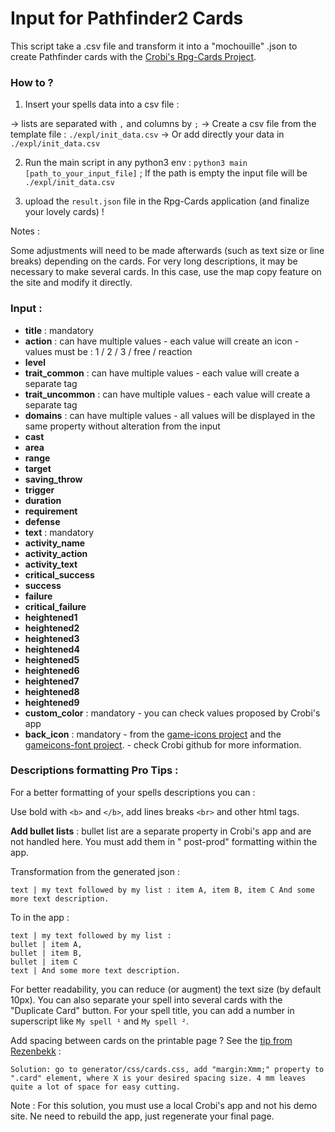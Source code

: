 # Input for Pathfinder2 Cards

This script take a .csv file and transform it into a "mochouille" .json to create Pathfinder cards with
the [Crobi's Rpg-Cards Project](https://github.com/crobi/rpg-cards).

### How to ?

1. Insert your spells data into a csv file :

-> lists are separated with `,` and columns by `;`
-> Create a csv file from the template file : `./expl/init_data.csv`
-> Or add directly your data in `./expl/init_data.csv`

2. Run the main script in any python3 env : `python3 main [path_to_your_input_file]` ; If the path is empty the input
   file will be `./expl/init_data.csv`

3. upload the `result.json` file in the Rpg-Cards application (and finalize your lovely cards) !

Notes :

Some adjustments will need to be made afterwards (such as text size or line breaks) depending on the cards.
For very long descriptions, it may be necessary to make several cards. In this case, use the map copy feature on the
site and modify it directly.

### Input :

* **title** : mandatory
* **action** : can have multiple values - each value will create an icon - values must be : 1 / 2 / 3 / free / reaction
* **level**
* **trait_common** : can have multiple values - each value will create a separate tag
* **trait_uncommon** : can have multiple values - each value will create a separate tag
* **domains** : can have multiple values - all values will be displayed in the same property without alteration from the
  input
* **cast**
* **area**
* **range**
* **target**
* **saving_throw**
* **trigger**
* **duration**
* **requirement**
* **defense**
* **text** : mandatory
* **activity_name**
* **activity_action**
* **activity_text**
* **critical_success**
* **success**
* **failure**
* **critical_failure**
* **heightened1**
* **heightened2**
* **heightened3**
* **heightened4**
* **heightened5**
* **heightened6**
* **heightened7**
* **heightened8**
* **heightened9**
* **custom_color** : mandatory - you can check values proposed by Crobi's app
* **back_icon** : mandatory - from the [game-icons project](http://game-icons.net/) and
  the [gameicons-font project](https://seiyria.com/gameicons-font). - check Crobi github for more information.

### Descriptions formatting Pro Tips :

For a better formatting of your spells descriptions you can :

Use bold with `<b>` and `</b>`, add lines breaks `<br>` and other html tags.

**Add bullet lists** : bullet list are a separate property in Crobi's app and are not handled here. You must add them
in "
post-prod" formatting within the app.

Transformation from the generated json :

```
text | my text followed by my list : item A, item B, item C And some more text description.
```

To in the app :

```
text | my text followed by my list :
bullet | item A,
bullet | item B,
bullet | item C
text | And some more text description.
```

For better readability, you can reduce (or augment) the text size (by default 10px). You can also separate your spell
into several cards with the "Duplicate Card" button. For your spell title, you can add a number in superscript like
`My spell ¹` and `My spell ²`.

Add spacing between cards on the printable page ? See the [tip from Rezenbekk](https://github.com/crobi/rpg-cards/issues/95#issuecomment-392575825) : 
```
Solution: go to generator/css/cards.css, add "margin:Xmm;" property to ".card" element, where X is your desired spacing size. 4 mm leaves quite a lot of space for easy cutting.
```
Note : For this solution, you must use a local Crobi's app and not his demo site. Ne need to rebuild the app, just regenerate your final page.
